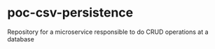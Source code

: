 # poc-csv-persistence
Repository for a microservice responsible to do CRUD operations at a database

